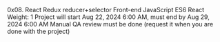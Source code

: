 0x08. React Redux reducer+selector
Front-end
JavaScript
ES6
React
 Weight: 1
 Project will start Aug 22, 2024 6:00 AM, must end by Aug 29, 2024 6:00 AM
 Manual QA review must be done (request it when you are done with the project)
